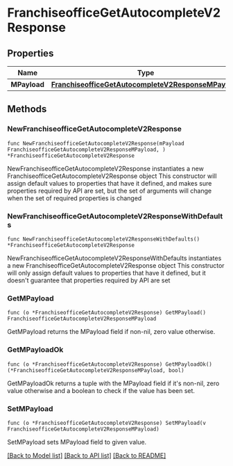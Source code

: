 # FranchiseofficeGetAutocompleteV2Response

## Properties

Name | Type | Description | Notes
------------ | ------------- | ------------- | -------------
**MPayload** | [**FranchiseofficeGetAutocompleteV2ResponseMPayload**](FranchiseofficeGetAutocompleteV2ResponseMPayload.md) |  | 

## Methods

### NewFranchiseofficeGetAutocompleteV2Response

`func NewFranchiseofficeGetAutocompleteV2Response(mPayload FranchiseofficeGetAutocompleteV2ResponseMPayload, ) *FranchiseofficeGetAutocompleteV2Response`

NewFranchiseofficeGetAutocompleteV2Response instantiates a new FranchiseofficeGetAutocompleteV2Response object
This constructor will assign default values to properties that have it defined,
and makes sure properties required by API are set, but the set of arguments
will change when the set of required properties is changed

### NewFranchiseofficeGetAutocompleteV2ResponseWithDefaults

`func NewFranchiseofficeGetAutocompleteV2ResponseWithDefaults() *FranchiseofficeGetAutocompleteV2Response`

NewFranchiseofficeGetAutocompleteV2ResponseWithDefaults instantiates a new FranchiseofficeGetAutocompleteV2Response object
This constructor will only assign default values to properties that have it defined,
but it doesn't guarantee that properties required by API are set

### GetMPayload

`func (o *FranchiseofficeGetAutocompleteV2Response) GetMPayload() FranchiseofficeGetAutocompleteV2ResponseMPayload`

GetMPayload returns the MPayload field if non-nil, zero value otherwise.

### GetMPayloadOk

`func (o *FranchiseofficeGetAutocompleteV2Response) GetMPayloadOk() (*FranchiseofficeGetAutocompleteV2ResponseMPayload, bool)`

GetMPayloadOk returns a tuple with the MPayload field if it's non-nil, zero value otherwise
and a boolean to check if the value has been set.

### SetMPayload

`func (o *FranchiseofficeGetAutocompleteV2Response) SetMPayload(v FranchiseofficeGetAutocompleteV2ResponseMPayload)`

SetMPayload sets MPayload field to given value.



[[Back to Model list]](../README.md#documentation-for-models) [[Back to API list]](../README.md#documentation-for-api-endpoints) [[Back to README]](../README.md)


